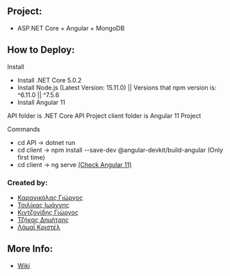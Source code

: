 ## Project:
* ASP.NET Core + Angular + MongoDB

## How to Deploy:
Install
* Install .NET Core 5.0.2
* Install Node.js (Latest Version: 15.11.0) || Versions that npm version is: ^6.11.0 || ^7.5.6
* Install Angular 11

API folder is .NET Core API Project
client folder is Angular 11 Project

Commands
* cd API -> dotnet run
* cd client -> npm install --save-dev @angular-devkit/build-angular (Only first time)
* cd client -> ng serve [(Check Angular 11)](http://localhost:4200/)

### Created by:
* [Καρανικόλας Γιώργος](https://github.com/SeijinD)
* [Τσιλίκας Ιωάννης](https://github.com/Ioatsi)
* [Κιντζονίδης Γιώργος](https://github.com/kintzo)
* [Τζήκας Δημήτρης](https://github.com/DimitrisTzikas)
* [Λάμαΐ Κριστέλ](https://github.com/klamaj)
## More Info:
* [Wiki](https://github.com/ADOPSE-Team/M-TV-Info/wiki)

